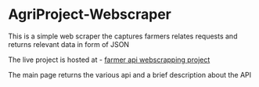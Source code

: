 # AgriProject-Webscraper
This is a simple web scraper the captures farmers relates requests and returns relevant data in form of JSON
 
The live project is hosted at - 
[farmer api webscrapping project](https://uxkcbs.deta.dev/)

The main page returns the various api and a brief description about the API
